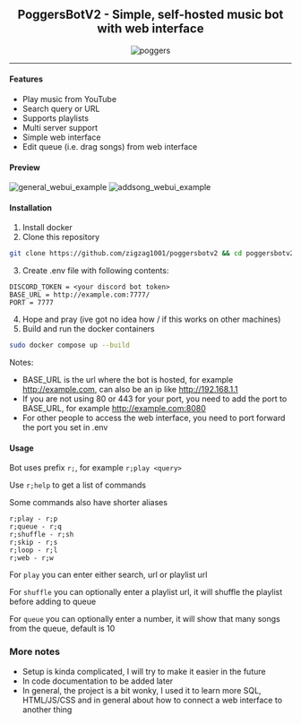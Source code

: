 <h2 align="center"> PoggersBotV2 - Simple, self-hosted music bot with web interface </h2>

<p align="center">
    <img src="https://i.ibb.co/Nyy13p0/poggers.png" alt="poggers">
</p>

---


#### Features

- Play music from YouTube
- Search query or URL
- Supports playlists
- Multi server support
- Simple web interface
- Edit queue (i.e. drag songs) from web interface

#### Preview
![general_webui_example](https://github.com/zigzag1001/poggersbotv2/assets/72932714/39e4dfaa-100c-4414-8fad-2a50c23b233f)
![addsong_webui_example](https://github.com/zigzag1001/poggersbotv2/assets/72932714/58113ee9-5364-4743-b901-c1ae19349b46)

#### Installation

1. Install docker
2. Clone this repository
```bash
git clone https://github.com/zigzag1001/poggersbotv2 && cd poggersbotv2
```
3. Create .env file with following contents:
```env
DISCORD_TOKEN = <your discord bot token>
BASE_URL = http://example.com:7777/
PORT = 7777
```
4. Hope and pray (ive got no idea how / if this works on other machines)
5. Build and run the docker containers
```bash
sudo docker compose up --build
```

Notes:
- BASE_URL is the url where the bot is hosted, for example http://example.com, can also be an ip like http://192.168.1.1
- If you are not using 80 or 443 for your port, you need to add the port to BASE_URL, for example http://example.com:8080
- For other people to access the web interface, you need to port forward the port you set in .env

#### Usage

Bot uses prefix `r;`, for example `r;play <query>`

Use `r;help` to get a list of commands

Some commands also have shorter aliases
```
r;play - r;p
r;queue - r;q
r;shuffle - r;sh
r;skip - r;s
r;loop - r;l
r;web - r;w
```

For `play` you can enter either search, url or playlist url

For `shuffle` you can optionally enter a playlist url, it will shuffle the playlist before adding to queue

For `queue` you can optionally enter a number, it will show that many songs from the queue, default is 10

### More notes
- Setup is kinda complicated, I will try to make it easier in the future
- In code documentation to be added later
- In general, the project is a bit wonky, I used it to learn more SQL, HTML/JS/CSS and in general about how to connect a web interface to another thing

